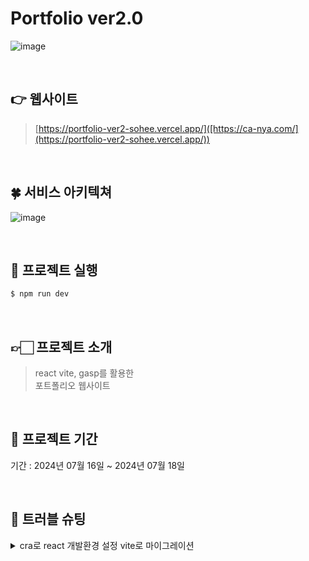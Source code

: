 # Portfolio ver2.0

![image](https://private-user-images.githubusercontent.com/113952299/349849279-c3fd3939-1c8b-4475-9087-6157dd590091.png?jwt=eyJhbGciOiJIUzI1NiIsInR5cCI6IkpXVCJ9.eyJpc3MiOiJnaXRodWIuY29tIiwiYXVkIjoicmF3LmdpdGh1YnVzZXJjb250ZW50LmNvbSIsImtleSI6ImtleTUiLCJleHAiOjE3MjEyODY2MDMsIm5iZiI6MTcyMTI4NjMwMywicGF0aCI6Ii8xMTM5NTIyOTkvMzQ5ODQ5Mjc5LWMzZmQzOTM5LTFjOGItNDQ3NS05MDg3LTYxNTdkZDU5MDA5MS5wbmc_WC1BbXotQWxnb3JpdGhtPUFXUzQtSE1BQy1TSEEyNTYmWC1BbXotQ3JlZGVudGlhbD1BS0lBVkNPRFlMU0E1M1BRSzRaQSUyRjIwMjQwNzE4JTJGdXMtZWFzdC0xJTJGczMlMkZhd3M0X3JlcXVlc3QmWC1BbXotRGF0ZT0yMDI0MDcxOFQwNzA1MDNaJlgtQW16LUV4cGlyZXM9MzAwJlgtQW16LVNpZ25hdHVyZT0xZDg5YTgwZDRjZmY2YjZjMTJiZWU5YmNjNmE5MjBiYTYwYWE5N2FhYjFhYzY2MGRhNWI4YjlkOTMyZjYyODdkJlgtQW16LVNpZ25lZEhlYWRlcnM9aG9zdCZhY3Rvcl9pZD0wJmtleV9pZD0wJnJlcG9faWQ9MCJ9.9ubPValwIDmuS1hoGoai5LfZHh1rEg1DU9HnUHs-8o4)

<br>

## 👉 웹사이트 

>  [https://portfolio-ver2-sohee.vercel.app/]([https://ca-nya.com/](https://portfolio-ver2-sohee.vercel.app/))

<br>

## 🍀 서비스 아키텍쳐
![image](https://private-user-images.githubusercontent.com/113952299/349861574-61d817ab-d41e-43fc-974d-060993fa3451.png?jwt=eyJhbGciOiJIUzI1NiIsInR5cCI6IkpXVCJ9.eyJpc3MiOiJnaXRodWIuY29tIiwiYXVkIjoicmF3LmdpdGh1YnVzZXJjb250ZW50LmNvbSIsImtleSI6ImtleTUiLCJleHAiOjE3MjEyODg4NDQsIm5iZiI6MTcyMTI4ODU0NCwicGF0aCI6Ii8xMTM5NTIyOTkvMzQ5ODYxNTc0LTYxZDgxN2FiLWQ0MWUtNDNmYy05NzRkLTA2MDk5M2ZhMzQ1MS5wbmc_WC1BbXotQWxnb3JpdGhtPUFXUzQtSE1BQy1TSEEyNTYmWC1BbXotQ3JlZGVudGlhbD1BS0lBVkNPRFlMU0E1M1BRSzRaQSUyRjIwMjQwNzE4JTJGdXMtZWFzdC0xJTJGczMlMkZhd3M0X3JlcXVlc3QmWC1BbXotRGF0ZT0yMDI0MDcxOFQwNzQyMjRaJlgtQW16LUV4cGlyZXM9MzAwJlgtQW16LVNpZ25hdHVyZT1hNjUzNzRhMTMwMGQwODI1NDhjNzlmMjRkMTYwMTJjMDM4YzZlMTdhYjU1ZTJiNDFiMTM3MTg5NzFkMjY3ODllJlgtQW16LVNpZ25lZEhlYWRlcnM9aG9zdCZhY3Rvcl9pZD0wJmtleV9pZD0wJnJlcG9faWQ9MCJ9.8ez_fBHTGwCpYhSaxhQtGc47-OSJ2UgwNEHl8THIzKg)

<br>

## 🍬 프로젝트 실행

```js
$ npm run dev
```
<br>

## 👉🏻 프로젝트 소개

>  react vite, gasp를 활용한<br>
>  포트폴리오 웹사이트 <br>
<br>

## 📅 프로젝트 기간

기간 : 2024년 07월 16일 ~ 2024년 07월 18일

<br>

## 🚀 트러블 슈팅

<details>
 <summary>cra로 react 개발환경 설정 vite로 마이그레이션</summary>
 <div markdown="1">       

  <br>
  
cra로 react 개발 진행, 초기 세팅 할 때 라이브러리 설치 후 .barbelrc 설정을 일일이 진행해야하는 불편함을 겪음
vite 설치 후 마이그레이션 진행
cra로 emotion진행 시 보일러플레이트 내역 제거 
 
 </div>
 </details>
